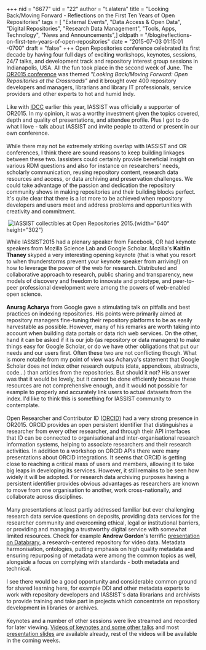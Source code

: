+++
nid = "6677"
uid = "22"
author = "t.alatera"
title = "Looking Back/Moving Forward - Reflections on the First Ten Years of Open Repositories"
tags = [ "External Events", "Data Access & Open Data", "Digital Repositories", "Research Data Management", "Tools, Apps, Technology", "News and Announcements",]
oldpath = "/blog/reflections-on-first-ten-years-of-open-repositories"
date = "2015-07-03 01:15:01 -0700"
draft = "false"
+++
Open Repositories conference celebrated its first decade by having four
full days of exciting workshops, keynotes, sessions, 24/7 talks, and
development track and repository interest group sessions in
Indianapolis, USA. All the fun took place in the second week of June.
The [OR2015 conference](http://www.or2015.net/ "Open Repositories 2015")
was themed *\"Looking Back/Moving Forward: Open Repositories at the
Crossroads\"* and it brought over 400 repository developers and
managers, librarians and library IT professionals, service providers and
other experts to hot and humid Indy.\
\
Like with
[IDCC](http://www.dcc.ac.uk/events/international-digital-curation-conference-idcc "International Digital Curation Conference (IDCC)")
earlier this year, IASSIST was officially a supporter of OR2015. In my
opinion, it was a worthy investment given the topics covered, depth and
quality of presentations, and attendee profile. Plus I got to do what I
love - talk about IASSIST and invite people to attend or present in our
own conference.\
\
While there may not be extremely striking overlap with IASSIST and OR
conferences, I think there are sound reasons to keep building linkages
between these two. Iassisters could certainly provide beneficial insight
on various RDM questions and also for instance on researchers\' needs,
scholarly communication, reusing repository content, research data
resources and access, or data archiving and preservation challenges. We
could take advantage of the passion and dedication the repository
community shows in making repositories and their building blocks
perfect. It\'s quite clear that there is a lot more to be achieved when
repository developers and users meet and address problems and
opportunities with creativity and commitment.

 ![](/img/blog/iassistdata_please-drop-by-or-drop-us-a-line.jpg "IASSIST collectibles at Open Repositories 2015."){width="640"
height="302"}

While IASSIST2015 had a plenary speaker from Facebook, OR had keynote
speakers from Mozilla Science Lab and Google Scholar. Mozilla\'s
**Kaitlin Thaney** skyped a very interesting opening keynote (that is
what you resort to when thunderstorms prevent your keynote speaker from
arriving!) on how to leverage the power of the web for research.
Distributed and collaborative approach to research, public sharing and
transparency, new models of discovery and freedom to innovate and
prototype, and peer-to-peer professional development were among the
powers of web-enabled open science.\
 \
**Anurag Acharya** from Google gave a stimulating talk on pitfalls and
best practices on indexing repositories. His points were primarily aimed
at repository managers fine-tuning their repository platforms to be as
easily harvestable as possible. However, many of his remarks are worth
taking into account when building data portals or data rich web
services. On the other, hand it can be asked if it is our job (as
repository or data managers) to make things easy for Google Scholar, or
do we have other obligations that put our needs and our users first.
Often these two are not conflicting though. What is more notable from my
point of view was Acharya\'s statement that Google Scholar does not
index other research outputs (data, appendixes, abstracts, code...) than
articles from the repositories. But should it not? His answer was that
it would be lovely, but it cannot be done efficiently because these
resources are not comprehensive enough, and it would not possible for
example to properly and accurately link users to actual datasets from
the index. I\'d like to think this is something for IASSIST community to
contemplate.\
\
Open Researcher and Contributor ID ([ORCID](http://orcid.org/ "ORCID"))
had a very strong presence in OR2015. ORCID provides an open persistent
identifier that distinguishes a researcher from every other researcher,
and through their API interfaces that ID can be connected to
organisational and inter-organisational research information systems,
helping to associate researchers and their research activities. In
addition to a workshop on ORCID APIs there were many presentations about
ORCID integrations. It seems that ORCID is getting close to reaching a
critical mass of users and members, allowing it to take big leaps in
developing its services. However, it still remains to be seen how widely
it will be adopted. For research data archiving purposes having a
persistent identifier provides obvious advantages as researchers are
known to move from one organisation to another, work cross-nationally,
and collaborate across disciplines.\
\
Many presentations at least partly addressed familiar but ever
challenging research data service questions on deposits, providing data
services for the researcher community and overcoming ethical, legal or
institutional barriers, or providing and managing a trustworthy digital
service with somewhat limited resources. Check for example **Andrew
Gordon**\'s terrific [presentation on
Databrary](https://www.conftool.com/or2015/index.php?page=browseSessions&form_session=54&mode=list "Drew Gordon on Databrary / OR2015"),
a research-centered repository for video data. Metadata harmonisation,
ontologies, putting emphasis on high quality metadata and ensuring
repurposing of metadata were among the common topics as well, alongside
a focus on complying with standards - both metadata and technical.\
\
I see there would be a good opportunity and considerable common ground
for shared learning here, for example DDI and other metadata experts to
work with repository developers and IASSIST\'s data librarians and
archivists to provide training and take part in projects which
concentrate on repository development in libraries or archives.\
\
Keynotes and a number of other sessions were live streamed and recorded
for later viewing. [Videos of keynotes and some other
talks](https://media.dlib.indiana.edu/catalog?f%5Bcollection_ssim%5D%5B%5D=Open+Repositories+2015 "Recorded presentations from OR2015")
and most [presentation
slides](https://www.conftool.com/or2015/index.php?page=browseSessions&mode=list "Presentation slides from OR2015")
are available already, rest of the videos will be available in the
coming weeks.
